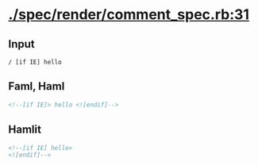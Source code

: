 # [./spec/render/comment_spec.rb:31](../../../spec/render/comment_spec.rb#L31)
## Input
```haml
/ [if IE] hello
```

## Faml, Haml
```html
<!--[if IE]> hello <![endif]-->

```

## Hamlit
```html
<!--[if IE] hello>
<![endif]-->

```

